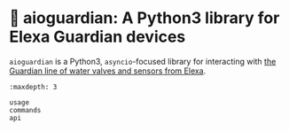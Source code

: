 # 🚰 aioguardian: A Python3 library for Elexa Guardian devices

`aioguardian` is a Python3, `asyncio`-focused library for interacting with
[the Guardian line of water valves and sensors from Elexa][elexa].

```{toctree}
:maxdepth: 3

usage
commands
api
```

[elexa]: http://getguardian.com
